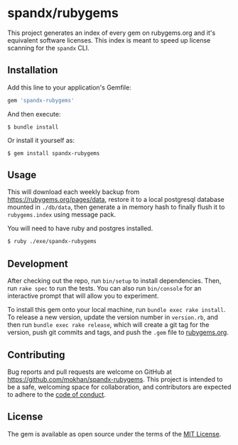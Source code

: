 # spandx/rubygems

This project generates an index of every gem on rubygems.org and it's equivalent software licenses.
This index is meant to speed up license scanning for the `spandx` CLI.

## Installation

Add this line to your application's Gemfile:

```ruby
gem 'spandx-rubygems'
```

And then execute:

    $ bundle install

Or install it yourself as:

    $ gem install spandx-rubygems

## Usage

This will download each weekly backup from https://rubygems.org/pages/data,
restore it to a local postgresql database mounted in `./db/data`,
then generate a in memory hash to finally flush it to `rubygems.index` using
message pack.

You will need to have ruby and postgres installed.

```bash
$ ruby ./exe/spandx-rubygems
```

## Development

After checking out the repo, run `bin/setup` to install dependencies. Then, run `rake spec` to run the tests. You can also run `bin/console` for an interactive prompt that will allow you to experiment.

To install this gem onto your local machine, run `bundle exec rake install`. To release a new version, update the version number in `version.rb`, and then run `bundle exec rake release`, which will create a git tag for the version, push git commits and tags, and push the `.gem` file to [rubygems.org](https://rubygems.org).

## Contributing

Bug reports and pull requests are welcome on GitHub at https://github.com/mokhan/spandx-rubygems. This project is intended to be a safe, welcoming space for collaboration, and contributors are expected to adhere to the [code of conduct](https://github.com/[USERNAME]/spandx-rubygems/blob/master/CODE_OF_CONDUCT.md).


## License

The gem is available as open source under the terms of the [MIT License](https://opensource.org/licenses/MIT).
